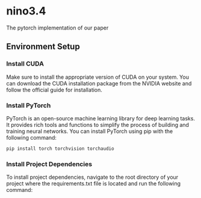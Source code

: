 # nino3.4
The pytorch implementation of our paper

## Environment Setup

### Install CUDA

Make sure to install the appropriate version of CUDA on your system. You can download the CUDA installation package from the NVIDIA website and follow the official guide for installation.

### Install PyTorch

PyTorch is an open-source machine learning library for deep learning tasks. It provides rich tools and functions to simplify the process of building and training neural networks. You can install PyTorch using pip with the following command:

```bash
pip install torch torchvision torchaudio
```

### Install Project Dependencies

To install project dependencies, navigate to the root directory of your project where the requirements.txt file is located and run the following command:
